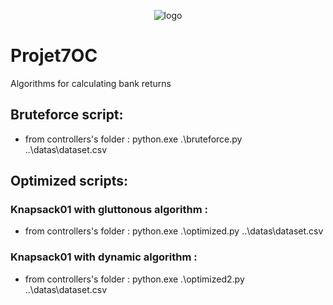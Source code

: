 <p align="center">
 <img alt="logo" src="https://user-images.githubusercontent.com/119883313/236204342-478f1a02-6a75-48de-a54a-038db856562e.png">
</p>

# Projet7OC
Algorithms for calculating bank returns

## Bruteforce script:
 * from controllers's folder : python.exe .\bruteforce.py ..\datas\dataset.csv

## Optimized scripts:
### Knapsack01 with gluttonous algorithm : 
 * from controllers's folder : python.exe .\optimized.py ..\datas\dataset.csv
### Knapsack01 with dynamic algorithm : 
 * from controllers's folder : python.exe .\optimized2.py ..\datas\dataset.csv
